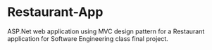 # Restaurant-App
ASP.Net web application using MVC design pattern for a Restaurant application for Software Engineering class final project.
